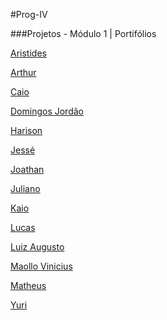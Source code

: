 #Prog-IV

###Projetos - Módulo 1 | Portifólios

[Aristides](projects/Aristides/)

[Arthur](projects/Arthur/)

[Caio](projects/Caio/)

[Domingos Jordão](projects/Domingos/)

[Harison](projects/Harison/)

[Jessé](projects/Jesse/)

[Joathan](projects/Joathan/)

[Juliano](projects/Juliano/)

[Kaio](projects/Kaio/)

[Lucas](projects/Lucas/)

[Luiz Augusto](projects/LuizAugusto/)

[Maollo Vinicius](projects/Maollo/)

[Matheus](projects/Matheus/)

[Yuri](projects/Yuri/)


